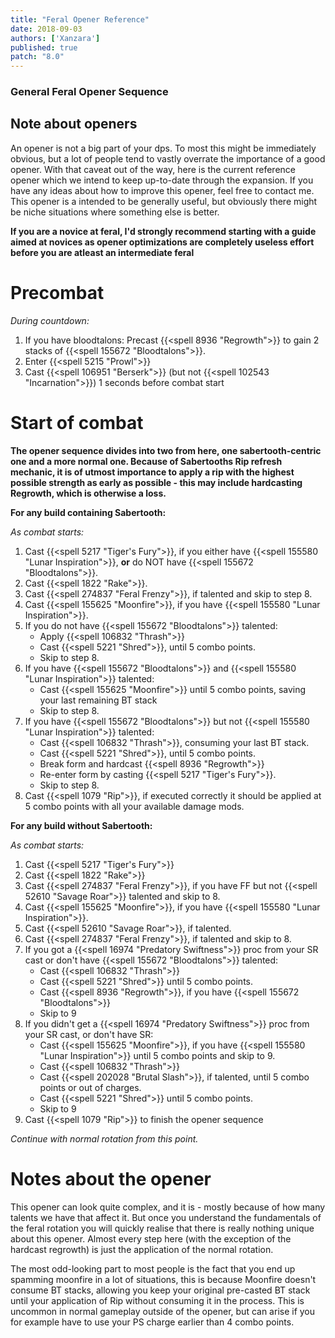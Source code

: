 ```yaml
---
title: "Feral Opener Reference"
date: 2018-09-03
authors: ['Xanzara']
published: true
patch: "8.0"
---
```


### General Feral Opener Sequence

## Note about openers
An opener is not a big part of your dps. To most this might be immediately obvious, but a lot of people tend to vastly overrate the importance of a good opener. With that caveat out of the way, here is the current reference opener which we intend to keep up-to-date through the expansion. If you have any ideas about how to improve this opener, feel free to contact me. This opener is a intended to be generally useful, but obviously there might be niche situations where something else is better.

**If you are a novice at feral, I'd strongly recommend starting with a guide aimed at novices as opener optimizations are completely useless effort before you are atleast an intermediate feral**

# Precombat
*During countdown:*

1. If you have bloodtalons: Precast {{<spell 8936 "Regrowth">}} to gain 2 stacks of {{<spell 155672 "Bloodtalons">}}.
2. Enter {{<spell 5215 "Prowl">}}
3. Cast {{<spell 106951 "Berserk">}} (but not {{<spell 102543 "Incarnation">}}) 1 seconds before combat start

# Start of combat
**The opener sequence divides into two from here, one sabertooth-centric one and a more normal one. Because of Sabertooths Rip refresh mechanic, it is of utmost importance to apply a rip with the highest possible strength as early as possible - this may include hardcasting Regrowth, which is otherwise a loss.**

**For any build containing Sabertooth:**

*As combat starts:*

1. Cast {{<spell 5217 "Tiger's Fury">}}, if you either have {{<spell 155580 "Lunar Inspiration">}}, **or** do NOT have {{<spell 155672 "Bloodtalons">}}.
2. Cast {{<spell 1822 "Rake">}}.
3. Cast {{<spell 274837 "Feral Frenzy">}}, if talented and skip to step 8.
4. Cast {{<spell 155625 "Moonfire">}}, if you have {{<spell 155580 "Lunar Inspiration">}}.
5. If you do not have {{<spell 155672 "Bloodtalons">}} talented:
   * Apply {{<spell 106832 "Thrash">}}
   * Cast {{<spell 5221 "Shred">}}, until 5 combo points.
   * Skip to step 8.
6. If you have {{<spell 155672 "Bloodtalons">}} and {{<spell 155580 "Lunar Inspiration">}} talented:
   * Cast {{<spell 155625 "Moonfire">}} until 5 combo points, saving your last remaining BT stack
   * Skip to step 8.
7. If you have {{<spell 155672 "Bloodtalons">}} but not {{<spell 155580 "Lunar Inspiration">}} talented:
   * Cast {{<spell 106832 "Thrash">}}, consuming your last BT stack.
   * Cast {{<spell 5221 "Shred">}}, until 5 combo points.
   * Break form and hardcast {{<spell 8936 "Regrowth">}}
   * Re-enter form by casting {{<spell 5217 "Tiger's Fury">}}.
   * Skip to step 8.
8.  Cast {{<spell 1079 "Rip">}}, if executed correctly it should be applied at 5 combo points with all your available damage mods.

**For any build without Sabertooth:**

*As combat starts:*

1. Cast {{<spell 5217 "Tiger's Fury">}}
2. Cast {{<spell 1822 "Rake">}}
3. Cast {{<spell 274837 "Feral Frenzy">}}, if you have FF but not {{<spell 52610 "Savage Roar">}} talented and skip to 8.
4. Cast {{<spell 155625 "Moonfire">}}, if you have {{<spell 155580 "Lunar Inspiration">}}.
5. Cast {{<spell 52610 "Savage Roar">}}, if talented.
6. Cast {{<spell 274837 "Feral Frenzy">}}, if talented and skip to 8.
7. If you got a {{<spell 16974 "Predatory Swiftness">}} proc from your SR cast or don't have {{<spell 155672 "Bloodtalons">}} talented:
   * Cast {{<spell 106832 "Thrash">}}
   * Cast {{<spell 5221 "Shred">}} until 5 combo points.
   * Cast {{<spell 8936 "Regrowth">}}, if you have {{<spell 155672 "Bloodtalons">}}
   * Skip to 9
8. If you didn't get a {{<spell 16974 "Predatory Swiftness">}} proc from your SR cast, or don't have SR:
   * Cast {{<spell 155625 "Moonfire">}}, if you have {{<spell 155580 "Lunar Inspiration">}} until 5 combo points and skip to 9.
   * Cast {{<spell 106832 "Thrash">}}
   * Cast {{<spell 202028 "Brutal Slash">}}, if talented, until 5 combo points or out of charges.
   * Cast {{<spell 5221 "Shred">}} until 5 combo points.
   * Skip to 9
9. Cast {{<spell 1079 "Rip">}} to finish the opener sequence

*Continue with normal rotation from this point.*

# Notes about the opener
This opener can look quite complex, and it is - mostly because of how many talents we have that affect it. But once you understand the fundamentals of the feral rotation you will quickly realise that there is really nothing unique about this opener. Almost every step here (with the exception of the hardcast regrowth) is just the application of the normal rotation.

The most odd-looking part to most people is the fact that you end up spamming moonfire in a lot of situations, this is because Moonfire doesn't consume BT stacks, allowing you keep your original pre-casted BT stack until your application of Rip without consuming it in the process. This is uncommon in normal gameplay outside of the opener, but can arise if you for example have to use your PS charge earlier than 4 combo points.
